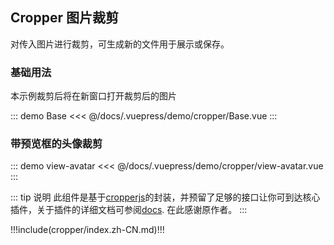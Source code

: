 ## Cropper 图片裁剪

对传入图片进行裁剪，可生成新的文件用于展示或保存。

### 基础用法

本示例裁剪后将在新窗口打开裁剪后的图片

::: demo Base
<<< @/docs/.vuepress/demo/cropper/Base.vue
:::

### 带预览框的头像裁剪

::: demo view-avatar
<<< @/docs/.vuepress/demo/cropper/view-avatar.vue
:::

::: tip 说明
此组件是基于[cropperjs](https://www.npmjs.com/package/cropperjs)的封装，并预留了足够的接口让你可到达核心插件，关于插件的详细文档可参阅[docs](https://fengyuanchen.github.io/cropperjs/). 在此感谢原作者。
:::


!!!include(cropper/index.zh-CN.md)!!!